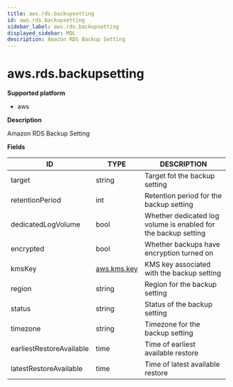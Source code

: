 ```yaml
---
title: aws.rds.backupsetting
id: aws.rds.backupsetting
sidebar_label: aws.rds.backupsetting
displayed_sidebar: MQL
description: Amazon RDS Backup Setting
---
```


# aws.rds.backupsetting

**Supported platform**

- aws

**Description**

Amazon RDS Backup Setting

**Fields**

| ID                       | TYPE                          | DESCRIPTION                                                    |
| ------------------------ | ----------------------------- | -------------------------------------------------------------- |
| target                   | string                        | Target fot the backup setting                                  |
| retentionPeriod          | int                           | Retention period for the backup setting                        |
| dedicatedLogVolume       | bool                          | Whether dedicated log volume is enabled for the backup setting |
| encrypted                | bool                          | Whether backups have encryption turned on                      |
| kmsKey                   | [aws.kms.key](aws.kms.key.md) | KMS key associated with the backup setting                     |
| region                   | string                        | Region for the backup setting                                  |
| status                   | string                        | Status of the backup setting                                   |
| timezone                 | string                        | Timezone for the backup setting                                |
| earliestRestoreAvailable | time                          | Time of earliest available restore                             |
| latestRestoreAvailable   | time                          | Time of latest available restore                               |
